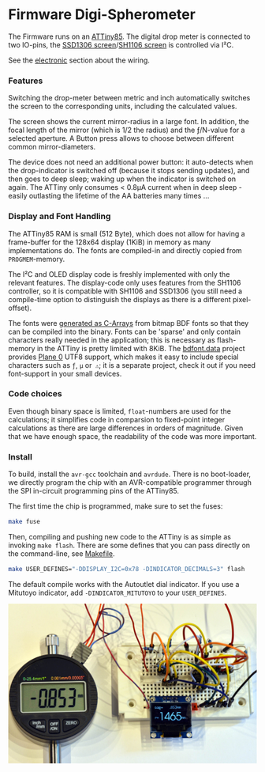 Firmware Digi-Spherometer
=========================

The Firmware runs on an [ATTiny85]. The digital drop meter is connected to two
IO-pins, the [SSD1306 screen]/[SH1106 screen] is controlled via I²C.

See the [electronic](../pcb) section about the wiring.

### Features
Switching the drop-meter between metric and inch automatically switches the
screen to the corresponding units, including the calculated values.

The screen shows the current mirror-radius in a large font.
In addition, the focal length of the mirror (which is 1/2 the radius)
and the ƒ/N-value for a selected aperture.
A Button press allows to choose between different common mirror-diameters.

The device does not need an additional power button: it auto-detects
when the drop-indicator is switched off (because it stops sending updates), and
then goes to deep sleep; waking up when the indicator is switched on again.
The ATTiny only consumes < 0.8μA current when in deep sleep - easily
outlasting the lifetime of the AA batteries many times ...

### Display and Font Handling
The ATTiny85 RAM is small (512 Byte), which does not allow for having a
frame-buffer for the 128x64 display (1KiB) in memory as many implementations do.
The fonts are compiled-in and directly copied from `PROGMEM`-memory.

The I²C and OLED display code is freshly implemented with only the relevant
features. The display-code only uses features from the SH1106 controller, so it
is compatible with SH1106 and SSD1306 (you still need a compile-time option
to distinguish the displays as there is a different pixel-offset).

The fonts were [generated as C-Arrays][bdfont.data] from bitmap BDF
fonts so that they can be compiled into the binary.
Fonts can be 'sparse' and only contain characters really needed in the
application; this is necessary as flash-memory in the ATTiny is pretty limited
with 8KiB. The [bdfont.data] project provides [Plane 0] UTF8 support, which makes
it easy to include special characters such as `ƒ`, `μ` or` ⚠`;
it is a separate project, check it out if you need font-support in your small
devices.

### Code choices
Even though binary space is limited, `float`-numbers are used for the
calculations; it simplifies code in comparsion to fixed-point integer
calculations as there are large differences in orders of magnitude. Given that
we have enough space, the readability of the code was more important.

### Install
To build, install the `avr-gcc` toolchain and `avrdude`. There is no
boot-loader, we directly program the chip with an AVR-compatible programmer
through the SPI in-circuit programming pins of the ATTiny85.

The first time the chip is programmed, make sure to set the fuses:
```bash
make fuse
```

Then, compiling and pushing new code to the ATTiny is as simple as invoking
`make flash`. There are some defines that you can pass directly on the
command-line, see [Makefile](./Makefile).

```bash
make USER_DEFINES="-DDISPLAY_I2C=0x78 -DINDICATOR_DECIMALS=3" flash
```

The default compile works with the Autoutlet dial indicator. If you use a
Mitutoyo indicator, add `-DINDICATOR_MITUTOYO` to your `USER_DEFINES`.

![](../img/spherometer-devel.jpg)

[attiny85]: https://www.microchip.com/wwwproducts/en/ATtiny85
[ssd1306 screen]: https://www.ebay.com/sch/i.html?_nkw=ssd1306+i2c+128x64
[sh1106 screen]: https://www.ebay.com/sch/i.html?_nkw=sh1106+i2c+128x64
[Plane 0]: https://en.wikipedia.org/wiki/Plane_(Unicode)#Basic_Multilingual_Plane
[bdfont.data]: https://github.com/hzeller/bdfont.data